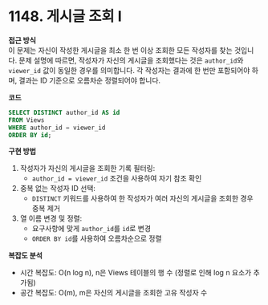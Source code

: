 # 1148. 게시글 조회 I

**접근 방식**  
이 문제는 자신이 작성한 게시글을 최소 한 번 이상 조회한 모든 작성자를 찾는 것입니다. 문제 설명에 따르면, 작성자가 자신의 게시글을 조회했다는 것은 `author_id`와 `viewer_id` 값이 동일한 경우를 의미합니다. 각 작성자는 결과에 한 번만 포함되어야 하며, 결과는 ID 기준으로 오름차순 정렬되어야 합니다.

**코드**  
```sql
SELECT DISTINCT author_id AS id
FROM Views
WHERE author_id = viewer_id
ORDER BY id;
```

**구현 방법**  
1. 작성자가 자신의 게시글을 조회한 기록 필터링:
   * `author_id = viewer_id` 조건을 사용하여 자기 참조 확인
2. 중복 없는 작성자 ID 선택:
   * `DISTINCT` 키워드를 사용하여 한 작성자가 여러 자신의 게시글을 조회한 경우 중복 제거
3. 열 이름 변경 및 정렬:
   * 요구사항에 맞게 `author_id`를 `id`로 변경
   * `ORDER BY id`를 사용하여 오름차순으로 정렬

**복잡도 분석**  
* 시간 복잡도: O(n log n), n은 Views 테이블의 행 수 (정렬로 인해 log n 요소가 추가됨)
* 공간 복잡도: O(m), m은 자신의 게시글을 조회한 고유 작성자 수